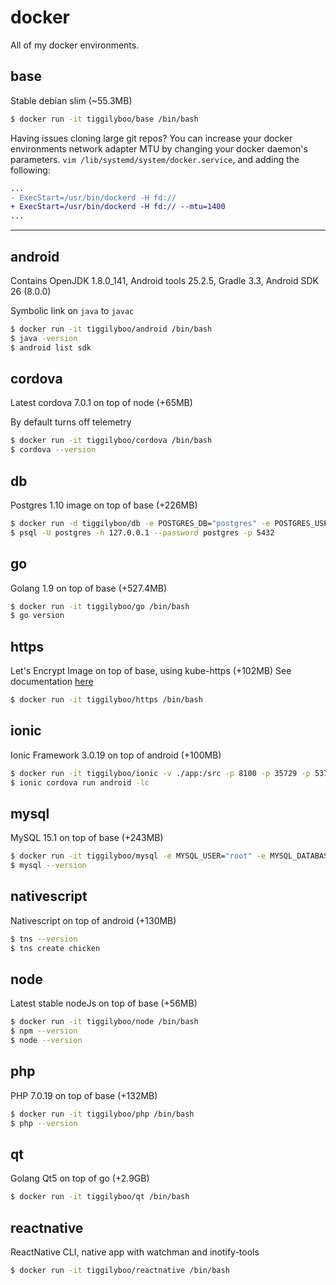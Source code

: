 # docker
All of my docker environments.  

## base
Stable debian slim (~55.3MB)

```sh
$ docker run -it tiggilyboo/base /bin/bash
```

Having issues cloning large git repos? You can increase your docker environments network adapter MTU by changing your docker daemon's parameters. `vim /lib/systemd/system/docker.service`, and adding the following:

```diff
...
- ExecStart=/usr/bin/dockerd -H fd://
+ ExecStart=/usr/bin/dockerd -H fd:// --mtu=1400
...
```

---

## android
Contains OpenJDK 1.8.0_141, Android tools 25.2.5, Gradle 3.3, Android SDK 26 (8.0.0)

Symbolic link on `java` to `javac`

```sh
$ docker run -it tiggilyboo/android /bin/bash
$ java -version
$ android list sdk
```

## cordova
Latest cordova 7.0.1 on top of node (+65MB)

By default turns off telemetry

```sh
$ docker run -it tiggilyboo/cordova /bin/bash
$ cordova --version
```

## db
Postgres 1.10 image on top of base (+226MB)

```sh
$ docker run -d tiggilyboo/db -e POSTGRES_DB="postgres" -e POSTGRES_USER="postgres" -e POSTGRES_PASSWORD="postgres" -p 5432:5432 -v ./data:/var/lib/postgresql/db-data
$ psql -U postgres -h 127.0.0.1 --password postgres -p 5432
```

## go
Golang 1.9 on top of base (+527.4MB)

```sh
$ docker run -it tiggilyboo/go /bin/bash
$ go version
```

## https
Let's Encrypt Image on top of base, using kube-https (+102MB)
See documentation [here](https://github.com/jetstack/kube-lego)

```sh
$ docker run -it tiggilyboo/https /bin/bash
```

## ionic
Ionic Framework 3.0.19 on top of android (+100MB)

```sh
$ docker run -it tiggilyboo/ionic -v ./app:/src -p 8100 -p 35729 -p 53703 /bin/bash
$ ionic cordova run android -lc
```

## mysql
MySQL 15.1 on top of base (+243MB)

```sh
$ docker run -it tiggilyboo/mysql -e MYSQL_USER="root" -e MYSQL_DATABASE="db" -e MYSQL_PASSWORD="password" /bin/bash
$ mysql --version
```

## nativescript
Nativescript on top of android (+130MB)

```sh
$ tns --version
$ tns create chicken
```

## node
Latest stable nodeJs on top of base (+56MB)

```sh
$ docker run -it tiggilyboo/node /bin/bash
$ npm --version
$ node --version
```

## php
PHP 7.0.19 on top of base (+132MB)

```sh
$ docker run -it tiggilyboo/php /bin/bash
$ php --version
```

## qt
Golang Qt5 on top of go (+2.9GB)

```sh
$ docker run -it tiggilyboo/qt /bin/bash
```

## reactnative
ReactNative CLI, native app with watchman and inotify-tools 

```sh
$ docker run -it tiggilyboo/reactnative /bin/bash
```
